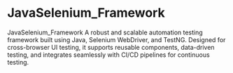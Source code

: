 # JavaSelenium_Framework
JavaSelenium_Framework A robust and scalable automation testing framework built using Java, Selenium WebDriver, and TestNG. Designed for cross-browser UI testing, it supports reusable components, data-driven testing, and integrates seamlessly with CI/CD pipelines for continuous testing.
